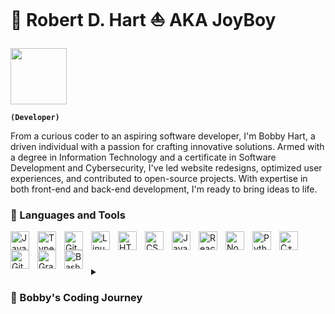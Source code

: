 # 🎾 Robert D. Hart ⛵ AKA JoyBoy

<img width="90px" style="padding-right:10px;" src="https://upload.wikimedia.org/wikipedia/commons/7/7f/Straw_hat_icon.svg"/>

**` (Developer) `**

From a curious coder to an aspiring software developer, I'm Bobby Hart, a driven individual with a passion for crafting innovative solutions. Armed with a degree in Information Technology and a certificate in Software Development and Cybersecurity, I've led website redesigns, optimized user experiences, and contributed to open-source projects. With expertise in both front-end and back-end development, I'm ready to bring ideas to life.


### 🧰 Languages and Tools

<img align="left" alt="Java" width="30px" style="padding-right:10px;" src="https://cdn.jsdelivr.net/gh/devicons/devicon/icons/java/java-original.svg"/>
<img align="left" alt="TypeScript" width="30px" style="padding-right:10px;" src="https://cdn.jsdelivr.net/gh/devicons/devicon/icons/typescript/typescript-plain.svg" />
<img align="left" alt="Git" width="30px" style="padding-right:10px;" src="https://cdn.jsdelivr.net/gh/devicons/devicon/icons/git/git-original.svg" />
<img align="left" alt="Linux" width="30px" style="padding-right:10px;" src="https://cdn.jsdelivr.net/gh/devicons/devicon/icons/linux/linux-original.svg" />
<img align="left" alt="HTML" width="30px" style="padding-right:10px;" src="https://cdn.jsdelivr.net/gh/devicons/devicon/icons/html5/html5-plain.svg" />
<img align="left" alt="CSS" width="30px" style="padding-right:10px;" src="https://cdn.jsdelivr.net/gh/devicons/devicon/icons/css3/css3-plain.svg" />
<img align="left" alt="JavaScript" width="30px" style="padding-right:10px;" src="https://cdn.jsdelivr.net/gh/devicons/devicon/icons/javascript/javascript-plain.svg" />
<img align="left" alt="React" width="30px" style="padding-right:10px;" src="https://cdn.jsdelivr.net/gh/devicons/devicon/icons/react/react-original.svg" />
<img align="left" alt="NodeJS" width="30px" style="padding-right:10px;" src="https://cdn.jsdelivr.net/gh/devicons/devicon/icons/nodejs/nodejs-original.svg" />
<img align="left" alt="Python" width="30px" style="padding-right:10px;" src="https://www.vectorlogo.zone/logos/netlify/netlify-ar21.svg" />
<img align="left" alt="C++" width="30px" style="padding-right:10px;" src="https://cdn.jsdelivr.net/gh/devicons/devicon/icons/dot-net/dot-net-original.svg" />
<img align="left" alt="GitHub" width="30px" style="padding-right:10px;" src="https://cdn.jsdelivr.net/gh/devicons/devicon/icons/github/github-original.svg" />
<img align="left" alt="Gradle" width="30px" style="padding-right:10px;" src="https://cdn.jsdelivr.net/gh/devicons/devicon/icons/bootstrap/bootstrap-original.svg" />
<img align="left" alt="Bash" width="30px" style="padding-right:10px;" src="https://cdn.jsdelivr.net/gh/devicons/devicon/icons/circleci/circleci-plain.svg" />
<br />

#

<details>
 <summary><h3>🏃 Bobby's Coding Journey</h3></summary>
   My coding journey began during my high school years when I enrolled in AP Computer Science as a curious and eager student. The fascinating world of programming captured my imagination, and I delved into various aspects, from code to Unix and Linux. This initial spark led me to explore a wide range of programming languages and tools, nurturing my passion for technology and development. Upon graduation, I took my enthusiasm to the next level by pursuing a degree in Information Technology with a Software Development track at the University of Cincinnati. During my academic journey, I honed my skills in Node.js, Java, C#, Python, .Net, HTML5, CSS3, Git, React, JavaScript, TypeScript, Bootstrap, and more. My education provided me with a strong foundation in software development, preparing me to tackle real-world challenges. As I advanced, I had the opportunity to contribute to open-source projects, lead website redesigns, and optimize user experiences. These experiences shaped me into a versatile software developer, comfortable with both front-end and back-end technologies. Looking ahead, I'm determined to embrace new challenges and build on my expertise to create innovative solutions. In pursuit of this goal, I'm excited to focus on streamlining my skills and dedicating my time to fulfilling my passion for software development. I am eagerly anticipating the opportunities that lie ahead and look forward to making a meaningful impact in the field.


📫 How to reach me:
<br>
<br>
  <a href="mailto:bobbydhart1@gmail.com"><img src="https://img.shields.io/badge/Gmail-D14836?style=for-the-badge&logo=gmail&logoColor=white" />  </a>
 <a href="https://www.linkedin.com/in/robert--hart/"><img src="https://img.shields.io/badge/LinkedIn-0077B5?style=for-the-badge&logo=linkedin&logoColor=white" />  </a>
